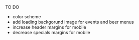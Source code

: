 TO DO
- color scheme
- add loading backgorund image for events and beer menus
- increase header margins for mobile
- decrease specials margins for mobile
